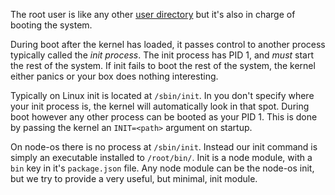 The root user is like any other [user directory](FileSystem#user-directories)
but it's also in charge of booting the system.

During boot after the kernel has loaded,
it passes control to another process typically called the *init process*.
The init process has PID 1, and *must* start the rest of the system.
If init fails to boot the rest of the system,
the kernel either panics or your box does nothing interesting.

Typically on Linux init is located at `/sbin/init`.
In you don't specify where your init process is,
the kernel will automatically look in that spot.
During boot however any other process can be booted as your PID 1.
This is done by passing the kernel an `INIT=<path>` argument on startup.

On node-os there is no process at `/sbin/init`.
Instead our init command is simply an executable installed to `/root/bin/`.
Init is a node module, with a `bin` key in it's `package.json` file.
Any node module can be the node-os init,
but we try to provide a very useful, but minimal, init module.
